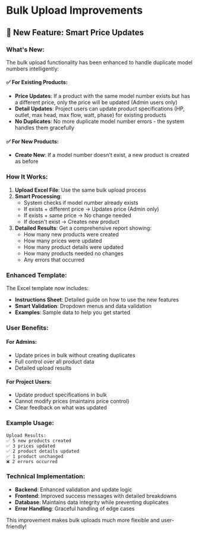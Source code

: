 # Bulk Upload Improvements

## 🎉 New Feature: Smart Price Updates

### What's New:
The bulk upload functionality has been enhanced to handle duplicate model numbers intelligently:

#### ✅ **For Existing Products:**
- **Price Updates**: If a product with the same model number exists but has a different price, only the price will be updated (Admin users only)
- **Detail Updates**: Project users can update product specifications (HP, outlet, max head, max flow, watt, phase) for existing products
- **No Duplicates**: No more duplicate model number errors - the system handles them gracefully

#### ✅ **For New Products:**
- **Create New**: If a model number doesn't exist, a new product is created as before

### How It Works:

1. **Upload Excel File**: Use the same bulk upload process
2. **Smart Processing**: 
   - System checks if model number already exists
   - If exists + different price → Updates price (Admin only)
   - If exists + same price → No change needed
   - If doesn't exist → Creates new product
3. **Detailed Results**: Get a comprehensive report showing:
   - How many new products were created
   - How many prices were updated
   - How many product details were updated
   - How many products needed no changes
   - Any errors that occurred

### Enhanced Template:

The Excel template now includes:
- **Instructions Sheet**: Detailed guide on how to use the new features
- **Smart Validation**: Dropdown menus and data validation
- **Examples**: Sample data to help you get started

### User Benefits:

#### **For Admins:**
- Update prices in bulk without creating duplicates
- Full control over all product data
- Detailed upload results

#### **For Project Users:**
- Update product specifications in bulk
- Cannot modify prices (maintains price control)
- Clear feedback on what was updated

### Example Usage:

```
Upload Results: 
✅ 5 new products created
✅ 3 prices updated  
✅ 2 product details updated
✅ 1 product unchanged
❌ 2 errors occurred
```

### Technical Implementation:

- **Backend**: Enhanced validation and update logic
- **Frontend**: Improved success messages with detailed breakdowns
- **Database**: Maintains data integrity while preventing duplicates
- **Error Handling**: Graceful handling of edge cases

This improvement makes bulk uploads much more flexible and user-friendly!